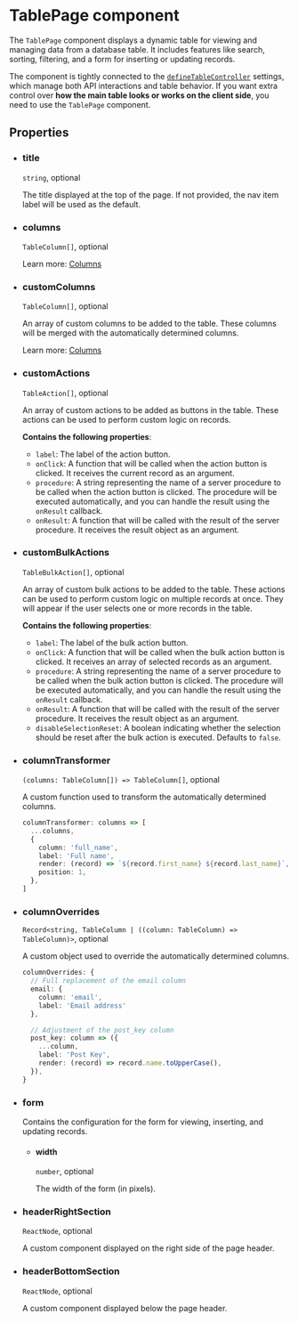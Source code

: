 # TablePage component

The `TablePage` component displays a dynamic table for viewing and managing data from a database table. It includes features like search, sorting, filtering, and a form for inserting or updating records.

The component is tightly connected to the [`defineTableController`](../docs/table//configuration/api.md) settings, which manage both API interactions and table behavior. If you want extra control over **how the main table looks or works on the client side**, you need to use the `TablePage` component.


## Properties

- ### title

  `string`, optional

  The title displayed at the top of the page. If not provided, the nav item label will be used as the default.

- ### columns

  `TableColumn[]`, optional

  Learn more: [Columns](../docs/table/configuration/api.md#columns-1)

- ### customColumns

  `TableColumn[]`, optional

  An array of custom columns to be added to the table. These columns will be merged with the automatically determined columns.

  Learn more: [Columns](../docs/table/configuration/api.md#columns-1)

- ### customActions

  `TableAction[]`, optional

  An array of custom actions to be added as buttons in the table. These actions can be used to perform custom logic on records.

  **Contains the following properties**:

  - `label`: The label of the action button.
  - `onClick`: A function that will be called when the action button is clicked. It receives the current record as an argument.
  - `procedure`: A string representing the name of a server procedure to be called when the action button is clicked. The procedure will be executed automatically, and you can handle the result using the `onResult` callback.
  - `onResult`: A function that will be called with the result of the server procedure. It receives the result object as an argument.

- ### customBulkActions

  `TableBulkAction[]`, optional

  An array of custom bulk actions to be added to the table. These actions can be used to perform custom logic on multiple records at once. They will appear if the user selects one or more records in the table.

  **Contains the following properties**:

  - `label`: The label of the bulk action button.
  - `onClick`: A function that will be called when the bulk action button is clicked. It receives an array of selected records as an argument.
  - `procedure`: A string representing the name of a server procedure to be called when the bulk action button is clicked. The procedure will be executed automatically, and you can handle the result using the `onResult` callback.
  - `onResult`: A function that will be called with the result of the server procedure. It receives the result object as an argument.
  - `disableSelectionReset`: A boolean indicating whether the selection should be reset after the bulk action is executed. Defaults to `false`.

- ### columnTransformer

  `(columns: TableColumn[]) => TableColumn[]`, optional

  A custom function used to transform the automatically determined columns.

  ```typescript
  columnTransformer: columns => [
    ...columns,
    {
      column: 'full_name',
      label: 'Full name',
      render: (record) => `${record.first_name} ${record.last_name}`,
      position: 1,
    },
  ]
  ```

- ### columnOverrides

  `Record<string, TableColumn | ((column: TableColumn) => TableColumn)>`, optional

  A custom object used to override the automatically determined columns.

  ```typescript title="Example"
  columnOverrides: {
    // Full replacement of the email column
    email: { 
      column: 'email',
      label: 'Email address' 
    },

    // Adjustment of the post_key column
    post_key: column => ({
      ...column,
      label: 'Post Key',
      render: (record) => record.name.toUpperCase(),
    }),
  }
  ```

- ### form

  Contains the configuration for the form for viewing, inserting, and updating records.

  - #### width

    `number`, optional

    The width of the form (in pixels).

- ### headerRightSection

  `ReactNode`, optional

  A custom component displayed on the right side of the page header.

- ### headerBottomSection

  `ReactNode`, optional

  A custom component displayed below the page header.
